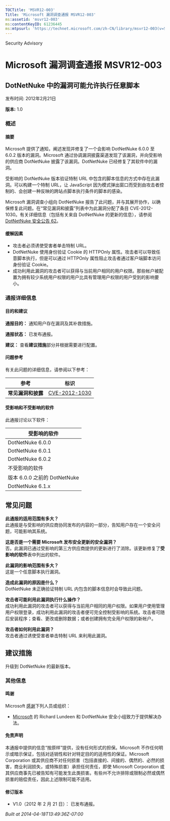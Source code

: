 ```yaml
---
TOCTitle: 'MSVR12-003'
Title: 'Microsoft 漏洞调查通报 MSVR12-003'
ms:assetid: 'msvr12-003'
ms:contentKeyID: 61236445
ms:mtpsurl: 'https://technet.microsoft.com/zh-CN/library/msvr12-003(v=Security.10)'
---
```


Security Advisory

Microsoft 漏洞调查通报 MSVR12-003
=================================

DotNetNuke 中的漏洞可能允许执行任意脚本
---------------------------------------

发布时间: 2012年2月21日

**版本:** 1.0

### 概述

#### 摘要

Microsoft 提供了通知，阐述发现并修复了一个会影响 DotNetNuke 6.0.0 至 6.0.2 版本的漏洞。Microsoft 通过协调漏洞披露渠道发现了该漏洞，并向受影响的供应商 DotNetNuke 披露了该漏洞。DotNetNuke 已经修复了其软件中的漏洞。

受影响的 DotNetNuke 版本验证特制 URL 中包含的脚本信息的方式中存在此漏洞。可以构建一个特制 URL，让 JavaScript 因为模式弹出窗口而受到由攻击者控制的、会创建一种反映的跨站点脚本执行条件的脚本的感染。

Microsoft 漏洞调查小组向 DotNetNuke 报告了此问题，并与其展开协作，以确保修复此问题。在“常见漏洞和披露”列表中为此漏洞分配了条目 CVE-2012-1030。有关详细信息（包括有关来自 DotNetNuke 的更新的信息），请参阅 [DotNetNuke 安全公告 62](http://www.dotnetnuke.com/news/security-policy/security-bulletin-no.62.aspx)。

#### 缓解因素

-   攻击者必须诱使受害者单击特制 URL。
-   DotNetNuke 使用身份验证 Cookie 的 HTTPOnly 属性。攻击者可以导致任意脚本执行，但是可以通过 HTTPOnly 属性阻止攻击者通过客户端脚本访问身份验证 Cookie。
-   成功利用此漏洞的攻击者可以获得与当前用户相同的用户权限。那些帐户被配置为拥有较少系统用户权限的用户比具有管理用户权限的用户受到的影响要小。

### 通报详细信息

#### 目的和建议

**通报目的：** 通知用户存在漏洞及其补救措施。

**通报状态：** 已发布通报。

**建议：** 查看**建议措施**部分并根据需要进行配置。

#### 问题参考

有关此问题的详细信息，请参阅以下参考：

| 参考               | 标识                                                                             |
|--------------------|----------------------------------------------------------------------------------|
| **常见漏洞和披露** | [CVE-2012-1030](http://www.cve.mitre.org/cgi-bin/cvename.cgi?name=cve-2012-1030) |

#### 受影响和不受影响的软件

此通报讨论以下软件：

| 受影响的软件                 |
|------------------------------|
| DotNetNuke 6.0.0             |
| DotNetNuke 6.0.1             |
| DotNetNuke 6.0.2             |
| 不受影响的软件               |
| 版本 6.0.0 之前的 DotNetNuke |
| DotNetNuke 6.1.x             |

常见问题
--------


**此通报的适用范围有多大？**  
此通报是与受影响的供应商协同发布的内容的一部分，告知用户存在一个安全问题，可能影响其系统。

**这是否是一个需要 Microsoft 发布安全更新的安全漏洞？**  
否。此漏洞已通过受影响的第三方供应商提供的更新进行了消除。该更新修复了**受影响的软件**表中列出的软件。

**此漏洞的影响范围有多大？**  
这是一个任意脚本执行漏洞。

**造成此漏洞的原因是什么？**  
DotNetNuke 未正确验证特制 URL 内包含的脚本信息时会导致此问题。

**攻击者可能利用此漏洞执行什么操作？**  
成功利用此漏洞的攻击者可以获得与当前用户相同的用户权限。如果用户使用管理用户权限登录，成功利用此漏洞的攻击者便可完全控制受影响的系统。攻击者可随后安装程序；查看、更改或删除数据；或者创建拥有完全用户权限的新帐户。

**攻击者如何利用此漏洞？**  
攻击者通过诱使受害者单击特制 URL 来利用此漏洞。

建议措施
--------


升级到 DotNetNuke 的最新版本。

### 其他信息

#### 鸣谢

Microsoft [感谢](http://go.microsoft.com/fwlink/?linkid=21127)下列人员或组织：

-   [Microsoft](http://www.microsoft.com/) 的 Richard Lundeen 和 DotNetNuke 安全小组致力于提供解决办法。

#### 免责声明

本通报中提供的信息“按原样”提供，没有任何形式的担保。Microsoft 不作任何明示或暗示保证，包括对适销性和针对特定目的的适用性的保证。Microsoft Corporation 或其供应商不对任何损害（包括直接的、间接的、偶然的、必然的损害，商业利润损失，或特殊损害）承担任何责任，即使 Microsoft Corporation 或其供应商事先已被告知有可能发生此类损害。有些州不允许排除或限制必然或偶然损害的赔偿责任，因此上述限制可能不适用。

#### 修订版本

-   V1.0（2012 年 2 月 21 日）： 已发布通报。

*Built at 2014-04-18T13:49:36Z-07:00*
